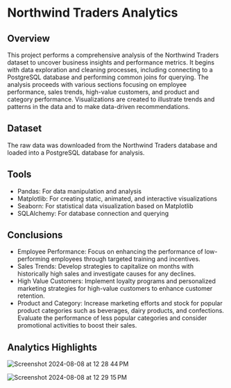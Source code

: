 # Northwind Traders Analytics

## Overview

This project performs a comprehensive analysis of the Northwind Traders dataset to uncover business insights and performance metrics. It begins with data exploration and cleaning processes, including connecting to a PostgreSQL database and performing common joins for querying. The analysis proceeds with various sections focusing on employee performance, sales trends, high-value customers, and product and category performance. Visualizations are created to illustrate trends and patterns in the data and to make data-driven recommendations.

## Dataset

The raw data was downloaded from the Northwind Traders database and loaded into a PostgreSQL database for analysis.

## Tools

- Pandas: For data manipulation and analysis
- Matplotlib: For creating static, animated, and interactive visualizations
- Seaborn: For statistical data visualization based on Matplotlib
- SQLAlchemy: For database connection and querying

## Conclusions

- Employee Performance: Focus on enhancing the performance of low-performing employees through targeted training and incentives.
- Sales Trends: Develop strategies to capitalize on months with historically high sales and investigate causes for any declines.
- High Value Customers: Implement loyalty programs and personalized marketing strategies for high-value customers to enhance customer retention.
- Product and Category: Increase marketing efforts and stock for popular product categories such as beverages, dairy products, and confections. Evaluate the performance of less popular categories and consider promotional activities to boost their sales.

## Analytics Highlights

![Screenshot 2024-08-08 at 12 28 44 PM](https://github.com/user-attachments/assets/364165b0-2882-436f-9055-9f48c4fa8d76)

![Screenshot 2024-08-08 at 12 29 15 PM](https://github.com/user-attachments/assets/0364cfda-c1e4-41c4-aa17-0a0ab65182ad)
